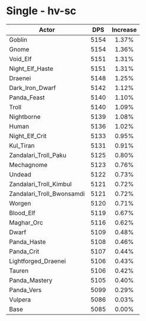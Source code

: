 # Single - hv-sc
| Actor | DPS | Increase |
|---|:---:|:---:|
|Goblin|5154|1.37%|
|Gnome|5154|1.36%|
|Void_Elf|5151|1.31%|
|Night_Elf_Haste|5151|1.31%|
|Draenei|5148|1.25%|
|Dark_Iron_Dwarf|5142|1.12%|
|Panda_Feast|5140|1.10%|
|Troll|5140|1.09%|
|Nightborne|5139|1.08%|
|Human|5136|1.02%|
|Night_Elf_Crit|5133|0.95%|
|Kul_Tiran|5131|0.91%|
|Zandalari_Troll_Paku|5125|0.80%|
|Mechagnome|5123|0.76%|
|Undead|5122|0.73%|
|Zandalari_Troll_Kimbul|5121|0.72%|
|Zandalari_Troll_Bwonsamdi|5121|0.72%|
|Worgen|5120|0.71%|
|Blood_Elf|5119|0.67%|
|Maghar_Orc|5116|0.62%|
|Dwarf|5109|0.48%|
|Panda_Haste|5108|0.46%|
|Panda_Crit|5107|0.44%|
|Lightforged_Draenei|5106|0.43%|
|Tauren|5106|0.42%|
|Panda_Mastery|5105|0.40%|
|Panda_Vers|5099|0.29%|
|Vulpera|5086|0.03%|
|Base|5085|0.00%|
